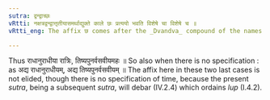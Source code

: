 ```yaml
---
sutra: द्वन्द्वाच्छः
vRtti: नक्षत्रद्वन्द्वात्तृतीयासमर्थाद्युक्ते काले छः प्रत्ययो भवति विशेषे चा विशेषे च ॥
vRtti_eng: The affix छ comes after the _Dvandva_ compound of the names of lunar mansions, when it is in the instrumental case in construction, to signify time connected with the asterism whether there be a specification or not.

---
```

Thus राधानुराधीया रात्रिः, तिष्यपुनर्वसवीयमहः ॥ So also when there is no specification : as अद्य राधानुराधीयम्, अद्य तिष्यपुनर्वसवीयम् ॥ The affix here in these two last cases is not elided, though there is no specification of time, because the present _sutra_, being a subsequent _sutra_, will debar (IV.2.4) which ordains _lup_ (I.4.2).